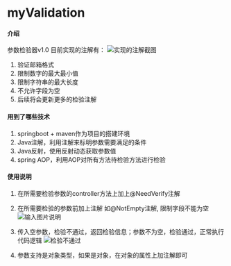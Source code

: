 # myValidation

#### 介绍
参数检验器v1.0
目前实现的注解有：
![实现的注解截图](https://images.gitee.com/uploads/images/2019/0319/232642_8ebebcdf_2065443.png)
1. 验证邮箱格式
2. 限制数字的最大最小值
3. 限制字符串的最大长度
4. 不允许字段为空
5. 后续将会更新更多的检验注解

#### 用到了哪些技术
1. springboot + maven作为项目的搭建环境
2. Java注解，利用注解来标明参数需要满足的条件
3. Java反射，使用反射动态获取参数值
4. spring AOP，利用AOP对所有方法待检验方法进行检验

#### 使用说明
1. 在所需要检验参数的controller方法上加上@NeedVerify注解
2. 在所需要检验的参数前加上注解 如@NotEmpty注解, 限制字段不能为空 
![输入图片说明](https://images.gitee.com/uploads/images/2019/0319/233047_63a05d58_2065443.png)
3. 传入空参数，检验不通过，返回检验信息；参数不为空，检验通过，正常执行代码逻辑
![检验不通过](https://images.gitee.com/uploads/images/2019/0319/233328_36a42c94_2065443.png)


3. 参数支持是对象类型，如果是对象，在对象的属性上加注解即可

